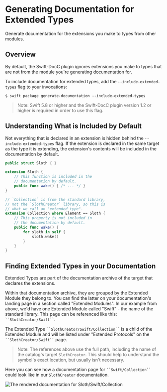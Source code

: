 # Generating Documentation for Extended Types

Generate documentation for the extensions you make to types from other modules.

## Overview

By default, the Swift-DocC plugin ignores extensions you make to types that are not from the module you're generating documentation for.

To include documentation for extended types, add the `--include-extended-types` flag to your invocations:

    $ swift package generate-documentation --include-extended-types

> Note: Swift 5.8 or higher and the Swift-DocC plugin version 1.2 or higher is required in order to use this flag.

## Understanding What is Included by Default

Not everything that is declared in an extension is hidden behind the `--include-extended-types` flag. If the extension is declared in the same target as the type it is extending, the extension's contents will be included in the documentation by default.

```swift
public struct Sloth { }

extension Sloth {
    // This function is included in the
    // documentation by default.
    public func wake() { /* ... */ }
}

// `Collection` is from the standard library,
// not the `SlothCreator` library, so this is
// what we call an "extended type".
extension Collection where Element == Sloth {
    // This property is not included in
    // the documentation by default.
    public func wake() {
        for sloth in self {
            sloth.wake()
        }
    }
}
```

## Finding Extended Types in your Documentation

Extended Types are part of the documentation archive of the target that declares the extensions.

Within that documentation archive, they are grouped by the Extended Module they belong to. You can find the latter on your documentation's landing page in a section called "Extended Modules". In our example from above, we'd have one Extended Module called "Swift" - the name of the standard library. This page can be referenced like this: ` ``SlothCreator/Swift`` `.

The Extended Type ` ``SlothCreator/Swift/Collection`` ` is a child of the Extended Module and will be listed under "Extended Protocols" on the ` ``SlothCreator/Swift`` ` page.

> Note: The references above use the full path, including the name of the catalog's target `SlothCreator`. This should help to understand the symbol's exact location, but usually isn't necessary. 

Here you can see how a documentation page for ` ``Swift/Collection`` ` could look like in our `SlothCreator` documentation.

![The rendered documentation for Sloth/Swift/Collection](extended-type-example)

<!-- Copyright (c) 2023 Apple Inc and the Swift Project authors. All Rights Reserved. -->
